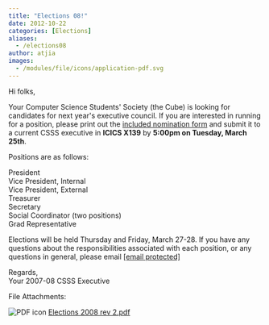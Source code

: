 ```yaml
---
title: "Elections 08!"
date: 2012-10-22
categories: [Elections]
aliases:
  - /elections08
author: atjia
images:
  - /modules/file/icons/application-pdf.svg
---
```


Hi folks,

Your Computer Science Students' Society (the Cube) is looking for candidates for next year's executive council. If you are interested in running for a position, please print out the [included nomination form](/files/Elections%202008%20rev%202.pdf) and submit it to a current CSSS executive in **ICICS X139** by **5:00pm on Tuesday, March 25th**.

Positions are as follows:

President \
Vice President, Internal \
Vice President, External \
Treasurer \
Secretary \
Social Coordinator (two positions) \
Grad Representative

Elections will be held Thursday and Friday, March 27-28. If you have any questions about the responsibilities associated with each position, or any questions in general, please email [\[email protected\]](/cdn-cgi/l/email-protection)

Regards, \
Your 2007-08 CSSS Executive

File Attachments: 

 ![PDF icon](/modules/file/icons/application-pdf.svg "application/pdf") [Elections 2008 rev 2.pdf](https://ubccsss.org/files/Elections%202008%20rev%202.pdf)
